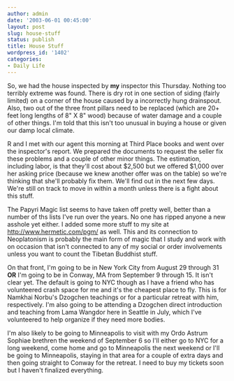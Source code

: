 ```yaml
---
author: admin
date: '2003-06-01 00:45:00'
layout: post
slug: house-stuff
status: publish
title: House Stuff
wordpress_id: '1402'
categories:
- Daily Life
---
```

So, we had the house inspected by <b>my</b> inspector this Thursday. Nothing too terribly extreme was found. There is dry rot in one section of siding (fairly limited) on a corner of the house caused by a incorrectly hung drainspout. Also, two out of the three front pillars need to be replaced (which are 20+ feet long lengths of 8" X 8" wood) because of water damage and a couple of other things. I&apos;m told that this isn&apos;t too unusual in buying a house or given our damp local climate.

R and I met with our agent this morning at Third Place books and went over the inspector&apos;s report. We prepared the documents to request the seller fix these problems and a couple of other minor things. The estimation, including labor, is that they&apos;ll cost about $2,500 but we offered $1,000 over her asking price (because we knew another offer was on the table) so we&apos;re thinking that she&apos;ll probably fix them. We&apos;ll find out in the next few days. We&apos;re still on track to move in within a month unless there is a fight about this stuff. 

The Papyri Magic list seems to have taken off pretty well, better than a number of ths lists I&apos;ve run over the years. No one has ripped anyone a new asshole yet either. I added some more stuff to my site at <a href="http://www.hermetic.com/pgm/">http://www.hermetic.com/pgm/</a> as well. This and its connection to Neoplatonism is probably the main form of magic that I study and work with on occasion that isn&apos;t connected to any of my social or order involvements unless you want to count the Tibetan Buddhist stuff.

On that front, I&apos;m going to be in New York City from August 29 through 31 <b>OR</b> I&apos;m going to be in Conway, MA from September 9 through 15. It isn&apos;t clear yet. The default is going to NYC though as I have a friend who has volunteered crash space for me and it&apos;s the cheapest place to fly. This is for Namkhai Norbu&apos;s Dzogchen teachings or for a particular retreat with him, respectively. I&apos;m also going to be attending a Dzogchen direct introduction and teaching from Lama Wangdor here in Seattle in July, which I&apos;ve volunteered to help organize if they need more bodies.

I&apos;m also likely to be going to Minneapolis to visit with my Ordo Astrum Sophiae brethren the weekend of September 6 so I&apos;ll either go to NYC for a long weekend, come home and go to Minneapolis the next weekend or I&apos;ll be going to Minneapolis, staying in that area for a couple of extra days and then going straight to Conway for the retreat. I need to buy my tickets soon but I haven&apos;t finalized everything.
